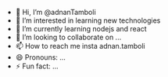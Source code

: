 - 👋 Hi, I’m @adnanTamboli
- 👀 I’m interested in learning new technologies
- 🌱 I’m currently learning nodejs and react
- 💞️ I’m looking to collaborate on ...
- 📫 How to reach me insta adnan.tamboli
- 😄 Pronouns: ...
- ⚡ Fun fact: ...

<!---
adnanTamboli/adnanTamboli is a ✨ special ✨ repository because its `README.md` (this file) appears on your GitHub profile.
You can click the Preview link to take a look at your changes.
--->
